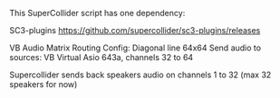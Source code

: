 This SuperCollider script has one dependency:

SC3-plugins
https://github.com/supercollider/sc3-plugins/releases

VB Audio Matrix Routing Config: Diagonal line 64x64
Send audio to sources: VB Virtual Asio 643a, channels 32 to 64

Supercollider sends back speakers audio on channels 1 to 32 (max 32 speakers for now)
